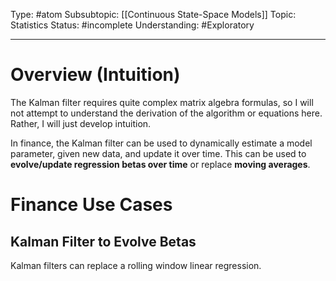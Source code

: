 Type: #atom
Subsubtopic: [[Continuous State-Space Models]]
Topic: Statistics
Status: #incomplete 
Understanding: #Exploratory 

----
# Overview (Intuition)

The Kalman filter requires quite complex matrix algebra formulas, so I will not attempt to understand the derivation of the algorithm or equations here. Rather, I will just develop intuition.

In finance, the Kalman filter can be used to dynamically estimate a model parameter, given new data, and update it over time. This can be used to **evolve/update regression betas over time** or replace **moving averages**.

# Finance Use Cases

## Kalman Filter to Evolve Betas

Kalman filters can replace a rolling window linear regression.
